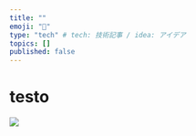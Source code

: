 ```yaml
---
title: ""
emoji: "🔖"
type: "tech" # tech: 技術記事 / idea: アイデア
topics: []
published: false
---
```


# testo

![](https://storage.googleapis.com/zenn-user-upload/3992bd76570bda6671bf1857.jpg)
